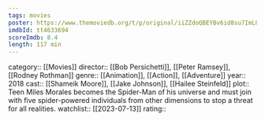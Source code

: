 ```yaml
---
tags: movies
poster: https://www.themoviedb.org/t/p/original/iiZZdoQBEYBv6id8su7ImL0oCbD.jpg
imdbId: tt4633694
scoreImdb: 8.4
length: 117 min
---
```


category:: [[Movies]]
director:: [[Bob Persichetti]], [[Peter Ramsey]], [[Rodney Rothman]]
genre:: [[Animation]], [[Action]], [[Adventure]]
year:: 2018
cast:: [[Shameik Moore]], [[Jake Johnson]], [[Hailee Steinfeld]]
plot:: Teen Miles Morales becomes the Spider-Man of his universe and must join with five spider-powered individuals from other dimensions to stop a threat for all realities.
watchlist:: [[2023-07-13]]
rating::
